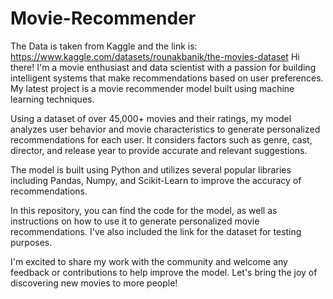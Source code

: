 # Movie-Recommender
The Data is taken from Kaggle and the link is: https://www.kaggle.com/datasets/rounakbanik/the-movies-dataset
Hi there! I'm a movie enthusiast and data scientist with a passion for building intelligent systems that make recommendations based on user preferences. My latest project is a movie recommender model built using machine learning techniques.

Using a dataset of over 45,000+ movies and their ratings, my model analyzes user behavior and movie characteristics to generate personalized recommendations for each user. It considers factors such as genre, cast, director, and release year to provide accurate and relevant suggestions.

The model is built using Python and utilizes several popular libraries including Pandas, Numpy, and Scikit-Learn to improve the accuracy of recommendations.

In this repository, you can find the code for the model, as well as instructions on how to use it to generate personalized movie recommendations. I've also included the link for the dataset for testing purposes.

I'm excited to share my work with the community and welcome any feedback or contributions to help improve the model. Let's bring the joy of discovering new movies to more people!
